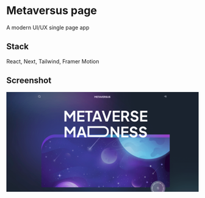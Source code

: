 # Metaversus page

A modern UI/UX single page app

## Stack

React, Next, Tailwind, Framer Motion

## Screenshot

![website screenshot](https://github.com/EdwardTymoshuk/metaversus-next-react-app/blob/main/public/screenshot.jpg?raw=true)



